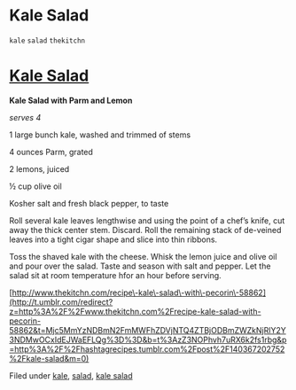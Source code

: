 # Kale Salad

`kale` `salad` `thekitchn`

# [Kale Salad](http://hashtagrecipes.tumblr.com/post/140367202752/kale-salad)

**Kale Salad with Parm and Lemon**

_serves 4_

1 large bunch kale, washed and trimmed of stems

4 ounces Parm, grated

2 lemons, juiced

½ cup olive oil

Kosher salt and fresh black pepper, to taste

Roll several kale leaves lengthwise and using the point of a chef’s knife, cut away the thick center stem. Discard. Roll the remaining stack of de\-veined leaves into a tight cigar shape and slice into thin ribbons.

Toss the shaved kale with the cheese. Whisk the lemon juice and olive oil and pour over the salad. Taste and season with salt and pepper. Let the salad sit at room temperature hfor an hour before serving.

[http://www.thekitchn.com/recipe\-kale\-salad\-with\-pecorin\-58862](http://t.umblr.com/redirect?z=http%3A%2F%2Fwww.thekitchn.com%2Frecipe-kale-salad-with-pecorin-58862&t=Mjc5MmYzNDBmN2FmMWFhZDVjNTQ4ZTBjODBmZWZkNjRlY2Y3NDMwOCxIdEJWaEFLQg%3D%3D&b=t%3AzZ3NOPhvh7uRX6k2fs1rbg&p=http%3A%2F%2Fhashtagrecipes.tumblr.com%2Fpost%2F140367202752%2Fkale-salad&m=0)

Filed under [kale](http://hashtagrecipes.tumblr.com/tagged/kale), [salad](http://hashtagrecipes.tumblr.com/tagged/salad), [kale salad](http://hashtagrecipes.tumblr.com/tagged/kale-salad)
